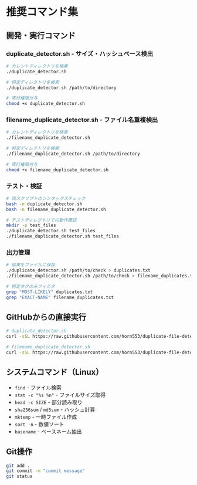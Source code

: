 # 推奨コマンド集

## 開発・実行コマンド

### duplicate_detector.sh - サイズ・ハッシュベース検出
```bash
# カレントディレクトリを検索
./duplicate_detector.sh

# 特定ディレクトリを検索
./duplicate_detector.sh /path/to/directory

# 実行権限付与
chmod +x duplicate_detector.sh
```

### filename_duplicate_detector.sh - ファイル名重複検出
```bash
# カレントディレクトリを検索
./filename_duplicate_detector.sh

# 特定ディレクトリを検索
./filename_duplicate_detector.sh /path/to/directory

# 実行権限付与
chmod +x filename_duplicate_detector.sh
```

### テスト・検証
```bash
# 両スクリプトのシンタックスチェック
bash -n duplicate_detector.sh
bash -n filename_duplicate_detector.sh

# テストディレクトリでの動作確認
mkdir -p test_files
./duplicate_detector.sh test_files
./filename_duplicate_detector.sh test_files
```

### 出力管理
```bash
# 結果をファイルに保存
./duplicate_detector.sh /path/to/check > duplicates.txt
./filename_duplicate_detector.sh /path/to/check > filename_duplicates.txt

# 特定タグのみフィルタ
grep "MOST-LIKELY" duplicates.txt
grep "EXACT-NAME" filename_duplicates.txt
```

## GitHubからの直接実行
```bash
# duplicate_detector.sh
curl -sSL https://raw.githubusercontent.com/horn553/duplicate-file-detector/main/duplicate_detector.sh | bash -s -- /path/to/directory

# filename_duplicate_detector.sh
curl -sSL https://raw.githubusercontent.com/horn553/duplicate-file-detector/main/filename_duplicate_detector.sh | bash -s -- /path/to/directory
```

## システムコマンド（Linux）
- `find` - ファイル検索
- `stat -c "%s %n"` - ファイルサイズ取得
- `head -c SIZE` - 部分読み取り
- `sha256sum` / `md5sum` - ハッシュ計算
- `mktemp` - 一時ファイル作成
- `sort -n` - 数値ソート
- `basename` - ベースネーム抽出

## Git操作
```bash
git add .
git commit -m "commit message"
git status
```